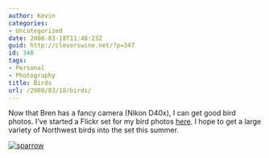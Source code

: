```yaml
---
author: Kevin
categories:
- Uncategorized
date: 2008-03-18T11:48:23Z
guid: http://cleverswine.net/?p=347
id: 348
tags:
- Personal
- Photography
title: Birds
url: /2008/03/18/birds/
---
```


Now that Bren has a fancy camera (Nikon D40x), I can get good bird photos. I&#8217;ve started a Flickr set for my bird photos [here](http://flickr.com/photos/cleverswine/sets/72157604149969990/detail/). I hope to get a large variety of Northwest birds into the set this summer.

[<img src="https://i0.wp.com/farm4.static.flickr.com/3179/2343158489_4238e396a1_m_d.jpg?w=840" alt="sparrow" data-recalc-dims="1" />](http://flickr.com/photos/cleverswine/sets/72157604149969990/detail/)
